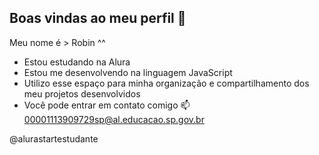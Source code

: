 ## Boas vindas ao meu perfil 💙

Meu nome é > Robin ^^

- Estou estudando na Alura
- Estou me desenvolvendo na linguagem JavaScript
- Utilizo esse espaço para minha organização e compartilhamento dos meu projetos desenvolvidos
- Você pode entrar em contato comigo 📫
  00001113909729sp@al.educacao.sp.gov.br

@alurastartestudante 
